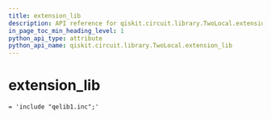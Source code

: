 ```yaml
---
title: extension_lib
description: API reference for qiskit.circuit.library.TwoLocal.extension_lib
in_page_toc_min_heading_level: 1
python_api_type: attribute
python_api_name: qiskit.circuit.library.TwoLocal.extension_lib
---
```


# extension\_lib

<span id="qiskit.circuit.library.TwoLocal.extension_lib" />

`= 'include "qelib1.inc";'`

